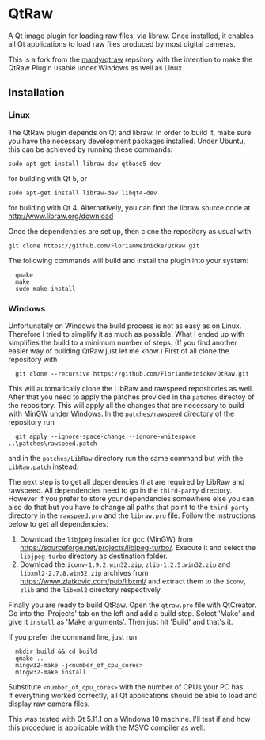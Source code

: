 # QtRaw

A Qt image plugin for loading raw files, via libraw. Once installed, it enables all Qt applications to load raw files produced by most digital cameras.

This is a fork from the [mardy/qtraw](https://github.com/mardy/qtraw) repsitory with the intention to make the QtRaw Plugin usable under Windows as well as Linux. 

## Installation

### Linux
The QtRaw plugin depends on Qt and libraw. In order to build it, make sure you have the necessary development packages installed. Under Ubuntu, this can be achieved by running these commands: 

    sudo apt-get install libraw-dev qtbase5-dev

for building with Qt 5, or 

    sudo apt-get install libraw-dev libqt4-dev

for building with Qt 4.
Alternatively, you can find the libraw source code at
http://www.libraw.org/download

Once the dependencies are set up, then clone the repository as usual with

    git clone https://github.com/FlorianMeinicke/QtRaw.git  

The following commands will build and install the plugin into your system:

      qmake  
      make  
      sudo make install  


### Windows
Unfortunately on Windows the build process is not as easy as on Linux. Therefore I tried to simplify it as much as possible. What I ended up with simplifies the build to a minimum number of steps. (If you find another easier way of building QtRaw just let me know.) 
First of all clone the repository with

      git clone --recursive https://github.com/FlorianMeinicke/QtRaw.git  

This will automatically clone the LibRaw and rawspeed repositories as well. After that you need to apply the patches provided in the `patches` directoy of the repository. This will apply all the changes that are necessary to build with MinGW under Windows. In the `patches/rawspeed` directory of the repository run

      git apply --ignore-space-change --ignore-whitespace ..\patches\rawspeed.patch  

and in the `patches/LibRaw` directory run the same command but with the `LibRaw.patch` instead.  

The next step is to get all dependencies that are required by LibRaw and rawspeed. All dependencies need to go in the `third-party` directory. However if you prefer to store your dependencies somewhere else you can also do that but you have to change all paths that point to the `third-party` directory in the `rawspeed.pro` and the `libraw.pro` file. Follow the instructions below to get all dependencies:
1. Download the `libjpeg` installer for gcc (MinGW) from https://sourceforge.net/projects/libjpeg-turbo/. Execute it and select the `libjpeg-turbo` directory as destination folder.
2. Download the `iconv-1.9.2.win32.zip`, `zlib-1.2.5.win32.zip` and `libxml2-2.7.8.win32.zip` archives from https://www.zlatkovic.com/pub/libxml/ and extract them to the `iconv`, `zlib` and the `libxml2` directory respectively.

Finally you are ready to build QtRaw. Open the `qtraw.pro` file with QtCreator. Go into the 'Projects' tab on the left and add a build step. Select 'Make' and give it `install` as 'Make arguments'. Then just hit 'Build' and that's it. 

If you prefer the command line, just run

      mkdir build && cd build  
      qmake ..   
      mingw32-make -j<number_of_cpu_cores>  
      mingw32-make install  

Substitute `<number_of_cpu_cores>` with the number of CPUs your PC has.  
If everything worked correctly, all Qt applications should be able to load and display raw camera files.

This was tested with Qt 5.11.1 on a Windows 10 machine. I'll test if and how this procedure is applicable with the MSVC compiler as well.

